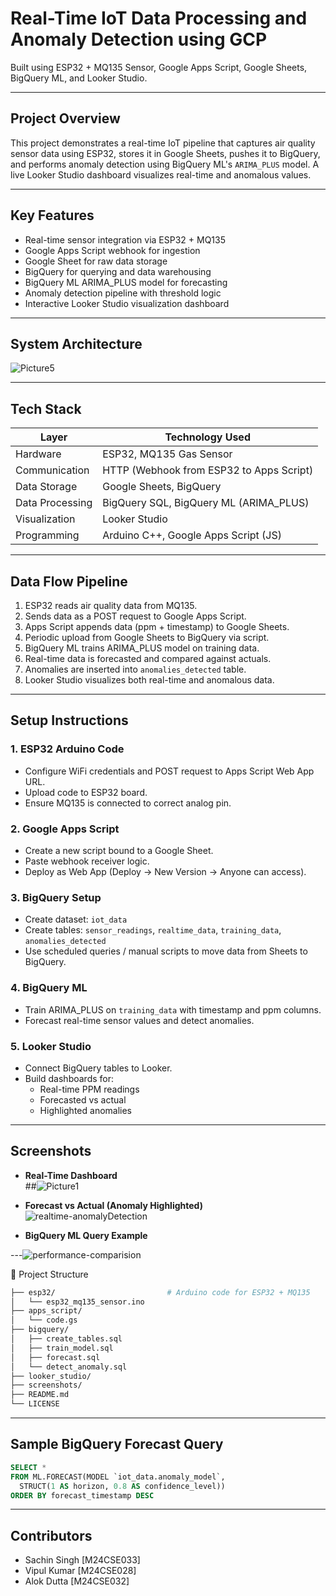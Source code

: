 
# Real-Time IoT Data Processing and Anomaly Detection using GCP

Built using ESP32 + MQ135 Sensor, Google Apps Script, Google Sheets, BigQuery ML, and Looker Studio.

---

## Project Overview

This project demonstrates a real-time IoT pipeline that captures air quality sensor data using ESP32, stores it in Google Sheets, pushes it to BigQuery, and performs anomaly detection using BigQuery ML's `ARIMA_PLUS` model. A live Looker Studio dashboard visualizes real-time and anomalous values.

---

## Key Features

- Real-time sensor integration via ESP32 + MQ135
- Google Apps Script webhook for ingestion
- Google Sheet for raw data storage
- BigQuery for querying and data warehousing
- BigQuery ML ARIMA_PLUS model for forecasting
- Anomaly detection pipeline with threshold logic
- Interactive Looker Studio visualization dashboard

---

## System Architecture

![Picture5](https://github.com/user-attachments/assets/4c5e7843-3843-4508-9feb-4a6fe964f964)


---

## Tech Stack

| Layer              | Technology Used                         |
|--------------------|------------------------------------------|
| Hardware           | ESP32, MQ135 Gas Sensor                  |
| Communication      | HTTP (Webhook from ESP32 to Apps Script) |
| Data Storage       | Google Sheets, BigQuery                  |
| Data Processing    | BigQuery SQL, BigQuery ML (ARIMA_PLUS)   |
| Visualization      | Looker Studio                            |
| Programming        | Arduino C++, Google Apps Script (JS)     |

---

## Data Flow Pipeline

1. ESP32 reads air quality data from MQ135.
2. Sends data as a POST request to Google Apps Script.
3. Apps Script appends data (ppm + timestamp) to Google Sheets.
4. Periodic upload from Google Sheets to BigQuery via script.
5. BigQuery ML trains ARIMA_PLUS model on training data.
6. Real-time data is forecasted and compared against actuals.
7. Anomalies are inserted into `anomalies_detected` table.
8. Looker Studio visualizes both real-time and anomalous data.

---

## Setup Instructions

### 1. ESP32 Arduino Code
- Configure WiFi credentials and POST request to Apps Script Web App URL.
- Upload code to ESP32 board.
- Ensure MQ135 is connected to correct analog pin.

### 2. Google Apps Script
- Create a new script bound to a Google Sheet.
- Paste webhook receiver logic.
- Deploy as Web App (Deploy → New Version → Anyone can access).

### 3. BigQuery Setup
- Create dataset: `iot_data`
- Create tables: `sensor_readings`, `realtime_data`, `training_data`, `anomalies_detected`
- Use scheduled queries / manual scripts to move data from Sheets to BigQuery.

### 4. BigQuery ML
- Train ARIMA_PLUS on `training_data` with timestamp and ppm columns.
- Forecast real-time sensor values and detect anomalies.

### 5. Looker Studio
- Connect BigQuery tables to Looker.
- Build dashboards for:
  - Real-time PPM readings
  - Forecasted vs actual
  - Highlighted anomalies

---

## Screenshots



- **Real-Time Dashboard**  
  ##![Picture1](https://github.com/user-attachments/assets/b75bbfcf-9b49-4423-bf96-736dc027d5a0)
  

- **Forecast vs Actual (Anomaly Highlighted)**  
  ![realtime-anomalyDetection](https://github.com/user-attachments/assets/228f6674-00e1-4d71-a0c8-fe93f1addf0b)



- **BigQuery ML Query Example**  
  
---![performance-comparision](https://github.com/user-attachments/assets/12954650-9dad-479e-8856-21d3ac6144c7)


 📁 Project Structure

```bash
├── esp32/                         # Arduino code for ESP32 + MQ135
│   └── esp32_mq135_sensor.ino
├── apps_script/                  
│   └── code.gs
├── bigquery/
│   ├── create_tables.sql
│   ├── train_model.sql
│   ├── forecast.sql
│   └── detect_anomaly.sql
├── looker_studio/                
├── screenshots/                  
├── README.md
└── LICENSE
```

---

## Sample BigQuery Forecast Query

```sql
SELECT *
FROM ML.FORECAST(MODEL `iot_data.anomaly_model`,
  STRUCT(1 AS horizon, 0.8 AS confidence_level))
ORDER BY forecast_timestamp DESC
```

---


## Contributors

- Sachin Singh [M24CSE033]
- Vipul Kumar [M24CSE028]
- Alok Dutta [M24CSE032]

